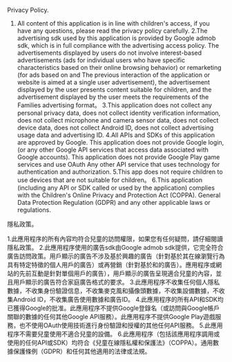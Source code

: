 Privacy Policy.
1. All content of this application is in line with children's access, if you have any questions, please read the privacy policy carefully.
2.The advertising sdk used by this application is provided by Google admob sdk, which is in full compliance with the advertising access policy. The advertisements displayed by users do not involve interest-based advertisements (ads for individual users who have specific characteristics based on their online browsing behavior) or remarketing (for ads based on and The previous interaction of the application or website is aimed at a single user advertisement), the advertisement displayed by the user presents content suitable for children, and the advertisement displayed by the user meets the requirements of the Families advertising format。
3.This application does not collect any personal privacy data, does not collect identity verification information, does not collect microphone and camera sensor data, does not collect device data, does not collect Android ID, does not collect advertising usage data and advertising ID.
4.All APIs and SDKs of this application are approved by Google. This application does not provide Google login, (or any other Google API services that access data associated with Google accounts). This application does not provide Google Play game services and use OAuth Any other API service that uses technology for authentication and authorization.
5.This app does not require children to use devices that are not suitable for children。
6.This application (including any API or SDK called or used by the application) complies with the Children's Online Privacy and Protection Act (COPPA). General Data Protection Regulation (GDPR) and any other applicable laws or regulations.

隱私政策。

1.此應用程序的所有內容均符合兒童的訪問權限，如果您有任何疑問，請仔細閱讀隱私政策。
2.此應用程序使用的廣告sdk由Google admob sdk提供，它完全符合廣告訪問政策。用戶顯示的廣告不涉及基於興趣的廣告（針對基於其在線瀏覽行為具有特定特徵的個人用戶的廣告）或再營銷（針對基於和的廣告）。應用程序或網站的先前互動是針對單個用戶的廣告），用戶顯示的廣告呈現適合兒童的內容，並且用戶顯示的廣告符合家庭廣告格式的要求。
3.此應用程序不收集任何個人隱私數據，不收集身份驗證信息，不收集麥克風和攝像頭數據，不收集設備數據，不收集Android ID，不收集廣告使用數據和廣告ID。
4.此應用程序的所有API和SDK均已獲得Google的批准。此應用程序不提供Google登錄名（或訪問與Google帳戶關聯的數據的任何其他Google API服務）。此應用程序不提供Google Play遊戲服務，也不使用OAuth使用技術進行身份驗證和授權的其他任何API服務。
5.此應用程序不需要兒童使用不適合兒童的設備。
6.此應用程序（包括該應用程序調用或使用的任何API或SDK）均符合《兒童在線隱私權和保護法》（COPPA）。通用數據保護條例（GDPR）和任何其他適用的法律或法規。
